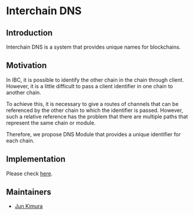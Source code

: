 # Interchain DNS

## Introduction

Interchain DNS is a system that provides unique names for blockchains.

## Motivation

In IBC, it is possible to identify the other chain in the chain through client. However, it is a little difficult to pass a client identifier in one chain to another chain.

To achieve this, it is necessary to give a routes of channels that can be referenced by the other chain to which the identifier is passed. However, such a relative reference has the problem that there are multiple paths that represent the same chain or module.

Therefore, we propose DNS Module that provides a unique identifier for each chain.

## Implementation

Please check [here](https://github.com/datachainlab/cosmos-sdk-interchain-dns/x/ibc-dns).

## Maintainers

- [Jun Kimura](https://github.com/bluele)

